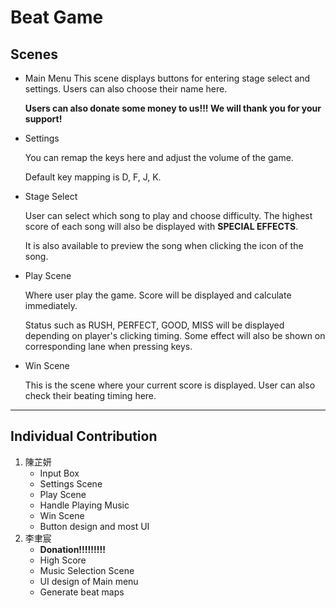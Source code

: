# Beat Game

## Scenes
- Main Menu
  This scene displays buttons for entering stage select and settings. Users can also choose their name here.

  **Users can also donate some money to us!!! We will thank you for your support!**
- Settings

  You can remap the keys here and adjust the volume of the game.

  Default key mapping is D, F, J, K.
- Stage Select

  User can select which song to play and choose difficulty. The highest score of each song will also be displayed with **SPECIAL EFFECTS**.

  It is also available to preview the song when clicking the icon of the song.
- Play Scene

  Where user play the game. Score will be displayed and calculate immediately.

  Status such as RUSH, PERFECT, GOOD, MISS will be displayed depending on player's clicking timing. Some effect will also be shown on corresponding lane when pressing keys.
- Win Scene

  This is the scene where your current score is displayed. User can also check their beating timing here.
---
## Individual Contribution
1. 陳芷妍
   * Input Box
   * Settings Scene
   * Play Scene
   * Handle Playing Music
   * Win Scene
   * Button design and most UI
2. 李聿宸
   * **Donation!!!!!!!!!**
   * High Score
   * Music Selection Scene
   * UI design of Main menu
   * Generate beat maps

